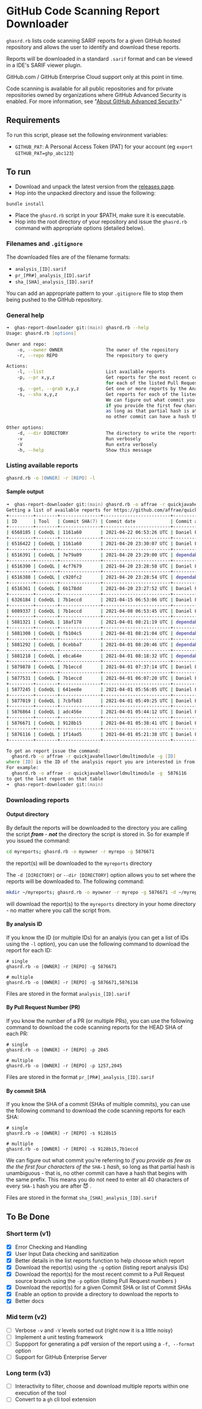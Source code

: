 # GitHub Code Scanning Report Downloader

`ghasrd.rb` lists code scanning SARIF reports for a given GitHub hosted repository and allows the user to identify and download these reports.

Reports will be downloaded in a standard `.sarif` format and can be viewed in a IDE's SARIF viewer plugin.

GitHub.com / GitHub Enterprise Cloud support only at this point in time.

Code scanning is available for all public repositories and for private repositories owned by organizations where GitHub Advanced Security is enabled. For more information, see "[About GitHub Advanced Security](https://docs.github.com/en/github/getting-started-with-github/about-github-advanced-security)."

## Requirements

To run this script, please set the following environment variables:

- `GITHUB_PAT`: A Personal Access Token (PAT) for your account (eg `export GITHUB_PAT=ghp_abc123`)

## To run

- Download and unpack the latest version from the [releases page](https://github.com/affrae/ghas-report-downloader/releases).
- Hop into the unpacked directory and issue the following:

``` zsh
bundle install
```

- Place the `ghasrd.rb` script in your $PATH, make sure it is executable.
- Hop into the root directory of your repository and issue the `ghasrd.rb` command with appropriate options (detailed below).

### Filenames and `.gitignore`

The downloaded files are of the filename formats:

- `analysis_[ID].sarif`
- `pr_[PR#]_analysis_[ID].sarif`
- `sha_[SHA]_analysis_[ID].sarif`

You can add an appropriate pattern to your `.gitignore` file to stop them being pushed to the GitHub repository.

### General help

```zsh
➜  ghas-report-downloader git:(main) ghasrd.rb --help
Usage: ghasrd.rb [options]

Owner and repo:
    -o, --owner OWNER                The owner of the repository
    -r, --repo REPO                  The repository to query

Actions:
    -l, --list                       List available reports
    -p, --pr x,y,z                   Get reports for the most recent commit on the source branch
                                     for each of the listed Pull Request numbers
    -g, --get, --grab x,y,z          Get one or more reports by the Analysis Report ID.
    -s, --sha x,y,z                  Get reports for each of the listed Commit SHAs
                                     We can figure out what commit you’re referring to
                                     if you provide the first few characters of the SHA-1 hash,
                                     as long as that partial hash is at least four characters long and
                                     no other commit can have a hash that begins with the same prefix.

Other options:
    -d, --dir DIRECTORY              The directory to write the reports to
    -v                               Run verbosely
    -V                               Run extra verbosely
    -h, --help                       Show this message  
```

### Listing available reports

``` zsh
ghasrd.rb -o [OWNER] -r [REPO] -l
```

#### Sample output

``` zsh
➜  ghas-report-downloader git:(main) ghasrd.rb -o affrae -r quickjavahelloworldmultimodule -l        
Getting a list of available reports for https://github.com/affrae/quickjavahelloworldmultimodule...done.
+---------+--------+---------------+-------------------------+-----------------+-----------------------------------------+
| ID      | Tool   | Commit SHA(7) | Commit date             | Commit author   | Commit message                          |
+---------+--------+---------------+-------------------------+-----------------+-----------------------------------------+
| 6568185 | CodeQL | 1161a60       | 2021-04-22 06:53:26 UTC | Daniel Figucio  | Update README.md                        |
+---------+--------+---------------+-------------------------+-----------------+-----------------------------------------+
| 6516422 | CodeQL | 1161a60       | 2021-04-20 23:30:07 UTC | Daniel Figucio  | Update README.md                        |
+---------+--------+---------------+-------------------------+-----------------+-----------------------------------------+
| 6516391 | CodeQL | 7e79a09       | 2021-04-20 23:29:00 UTC | dependabot[bot] | Bump junit from 4.11 to 4.13.1 in /w... |
+---------+--------+---------------+-------------------------+-----------------+-----------------------------------------+
| 6516390 | CodeQL | 4cf7679       | 2021-04-20 23:28:58 UTC | Daniel Figucio  | Merge pull request #1 from affrae/de... |
+---------+--------+---------------+-------------------------+-----------------+-----------------------------------------+
| 6516388 | CodeQL | c920fc2       | 2021-04-20 23:28:54 UTC | dependabot[bot] | Bump junit from 4.11 to 4.13.1 in /w... |
+---------+--------+---------------+-------------------------+-----------------+-----------------------------------------+
| 6516361 | CodeQL | 6b178dd       | 2021-04-20 23:27:52 UTC | Daniel Figucio  | Merge pull request #4 from affrae/de... |
+---------+--------+---------------+-------------------------+-----------------+-----------------------------------------+
| 6326184 | CodeQL | 7b1eccd       | 2021-04-15 06:53:06 UTC | Daniel Figucio  | Update App.java                         |
+---------+--------+---------------+-------------------------+-----------------+-----------------------------------------+
| 6089337 | CodeQL | 7b1eccd       | 2021-04-08 06:53:45 UTC | Daniel Figucio  | Update App.java                         |
+---------+--------+---------------+-------------------------+-----------------+-----------------------------------------+
| 5881321 | CodeQL | 18af178       | 2021-04-01 08:21:19 UTC | dependabot[bot] | Merge eaf1ca73915a559e783378d39eecc5... |
+---------+--------+---------------+-------------------------+-----------------+-----------------------------------------+
| 5881308 | CodeQL | fb104c5       | 2021-04-01 08:21:04 UTC | dependabot[bot] | Merge ac1fac1fcb823b254cd51b36821379... |
+---------+--------+---------------+-------------------------+-----------------+-----------------------------------------+
| 5881292 | CodeQL | 0cebba7       | 2021-04-01 08:20:46 UTC | dependabot[bot] | Merge 1479c0dee564a5ec9dbc8d82b225da... |
+---------+--------+---------------+-------------------------+-----------------+-----------------------------------------+
| 5881218 | CodeQL | ebca64e       | 2021-04-01 08:18:32 UTC | dependabot[bot] | Merge fb39ac581dfefccd29e9233316b925... |
+---------+--------+---------------+-------------------------+-----------------+-----------------------------------------+
| 5879878 | CodeQL | 7b1eccd       | 2021-04-01 07:37:14 UTC | Daniel Figucio  | Update App.java                         |
+---------+--------+---------------+-------------------------+-----------------+-----------------------------------------+
| 5877531 | CodeQL | 7b1eccd       | 2021-04-01 06:07:20 UTC | Daniel Figucio  | Update App.java                         |
+---------+--------+---------------+-------------------------+-----------------+-----------------------------------------+
| 5877245 | CodeQL | 641ee8e       | 2021-04-01 05:56:05 UTC | Daniel Figucio  | Update App.java                         |
+---------+--------+---------------+-------------------------+-----------------+-----------------------------------------+
| 5877019 | CodeQL | 7cbfb83       | 2021-04-01 05:49:25 UTC | Daniel Figucio  | Update codeql-analysis.yml              |
+---------+--------+---------------+-------------------------+-----------------+-----------------------------------------+
| 5876864 | CodeQL | adc456e       | 2021-04-01 05:44:12 UTC | Daniel Figucio  | added custom config to codeql analys... |
+---------+--------+---------------+-------------------------+-----------------+-----------------------------------------+
| 5876671 | CodeQL | 9128b15       | 2021-04-01 05:38:41 UTC | Daniel Figucio  | added a custom query                    |
+---------+--------+---------------+-------------------------+-----------------+-----------------------------------------+
| 5876116 | CodeQL | 1f14ad5       | 2021-04-01 05:21:38 UTC | Daniel Figucio  | Create codeql-analysis.yml              |
+---------+--------+---------------+-------------------------+-----------------+-----------------------------------------+

To get an report issue the command:
  ghasrd.rb -o affrae -r quickjavahelloworldmultimodule -g [ID]
where [ID] is the ID of the analysis report you are interested in from the table above.
For example:
  ghasrd.rb -o affrae -r quickjavahelloworldmultimodule -g  5876116 
to get the last report on that table                                                                                                                 /6.2s
➜  ghas-report-downloader git:(main) 
```

### Downloading reports

#### Output directory

By default the reports will be downloaded to the directory you are calling the script **_from_** - **_not_** the directory the script is stored in.
So for example if you issued the command:

``` zsh
cd myreports; ghasrd.rb -o myowner -r myrepo -g 5876671
```

the report(s) will be downloaded to the `myreports` directory

The `-d [DIRECTORY]` or `--dir [DIRECTORY]` option allows you to set where the reports will be downloaded to. The following command:

``` zsh
mkdir ~/myreports; ghasrd.rb -o myowner -r myrepo -g 5876671 -d ~/myreports
```

will download the report(s) to the `myreports` directory in your home directory - no matter where you call the script from.
#### By analysis ID

If you know the ID (or multiple IDs) for an analyis (you can get a list of IDs using the `-l` option), you can use the following command to download the report for each ID:

``` shell
# single
ghasrd.rb -o [OWNER] -r [REPO] -g 5876671

# multiple
ghasrd.rb -o [OWNER] -r [REPO] -g 5876671,5876116

```

Files are stored in the format `analysis_[ID].sarif`

#### By Pull Request Number (PR)

If you know the number of a PR (or multiple PRs), you can use the following command to download the code scanning reports for the HEAD SHA of each PR:

``` shell
# single
ghasrd.rb -o [OWNER] -r [REPO] -p 2045

# multiple
ghasrd.rb -o [OWNER] -r [REPO] -p 1257,2045
```

Files are stored in the format `pr_[PR#]_analysis_[ID].sarif`

#### By commit SHA

If you know the SHA of a commit (SHAs of multiple commits), you can use the following command to download the code scanning reports for each SHA:

``` shell
# single
ghasrd.rb -o [OWNER] -r [REPO] -s 9128b15

# multiple
ghasrd.rb -o [OWNER] -r [REPO] -s 9128b15,7b1eccd
```

We can figure out what commit you’re referring to *if you provide as few as the the first four characters of the* `SHA-1` *hash*, so long as that partial hash is  unambiguous - that is, no other commit can have a hash that begins with the same prefix. This means you do not need to enter all 40 characters of every `SHA-1` hash you are after :smiling_imp:&nbsp;.

Files are stored in the format `sha_[SHA]_analysis_[ID].sarif`

## To Be Done

### Short term (v1)

- [x] Error Checking and Handling
- [x] User Input Data checking and sanitization
- [x] Better details in the list reports function to help choose which report
- [x] Download the report(s) using the `-g` option (listing report analysis IDs)
- [x] Download the report(s) for the most recent commit to a Pull Request source branch using the `-p` option (listing Pull Request numbers )
- [x] Download the report(s) for a given Commit SHA or list of Commit SHAs
- [x] Enable an option to provide a directory to download the reports to
- [x] Better docs

### Mid term (v2)

- [ ] Verbose `-v` and `-V` levels sorted out (right now it is a little noisy)
- [ ] Implement a unit testing framework
- [ ] Suppport for generating a pdf version of the report using a `-f, --format` option
- [ ] Support for GitHub Enterprise Server

### Long term (v3)

- [ ] Interactivity to filter, choose and download multiple reports within one execution of the tool
- [ ] Convert to a `gh` cli tool extension
